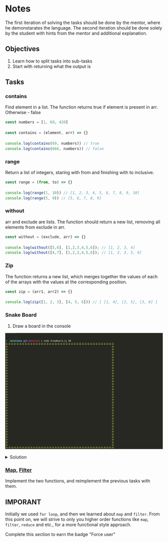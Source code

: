 # Notes
The first iteration of solving the tasks should be done by the mentor, where he
demonstarates the language. The second iteration should be done solely by the
student with hints from the mentor and additional explanation.

## Objectives
1. Learn how to split tasks into sub-tasks
2. Start with returning what the output is

## Tasks

### contains
Find element in a list.
The function returns true if element is present in arr. Otherwise - false

```js
const numbers = [1, 69, 420]

const contains = (element, arr) => {}

console.log(contains(69, numbers)) // true
console.log(contains(666, numbers)) // false
```

### range
Return a list of integers, staring with from and finishing with to inclusive.

```js
const range = (from, to) => {}

console.log(range(1, 10)) // [1, 2, 3, 4, 5, 6, 7, 8, 9, 10]
console.log(range(5, 9)) // [5, 6, 7, 8, 9]
```

### without
arr and exclude are lists. The function should return a new list, removing all elements from exclude in arr.

```js
const without = (exclude, arr) => {}

console.log(without([5,6], [1,2,3,4,5,6]); // [1, 2, 3, 4]
console.log(without([4,7], [1,2,3,4,5,6]); // [1, 2, 3, 5, 6]
```

### Zip
The function returns a new list, which merges together the values of each of the arrays with the values at the corresponding position.

```js
const zip = (arr1, arr2) => {}

console.log(zip([1, 2, 3], [4, 5, 6])) // [ [1, 4], [2, 5], [3, 6] ]
```

### Snake Board
1. Draw a board in the console

![snake-board](./draw-board.png)
<details>
<summary>
Solution
</summary>
<p>

[solutions/drawBoard.js](solutions/drawBoard.js)
</p>
</details>

### [Map][map], [Filter][filter]
Implement the two functions, and reimplement the previous tasks with them.

## IMPORANT
Initially we used `for loop`, and then we learned about `map` and `filter`. From
this point on, we will strive to only you higher order functions like `map`,
`filter`, `reduce` and etc., for a more functional style approach.


[map]: https://developer.mozilla.org/en-US/docs/Web/JavaScript/Reference/Global_Objects/Array/map
[filter]: https://developer.mozilla.org/en-US/docs/Web/JavaScript/Reference/Global_Objects/Array/filter

Complete this section to earn the badge "Force user"
